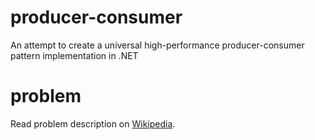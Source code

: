 # producer-consumer
An attempt to create a universal high-performance producer-consumer pattern implementation in .NET

# problem
Read problem description on [Wikipedia](https://en.wikipedia.org/wiki/Producer%E2%80%93consumer_problem).